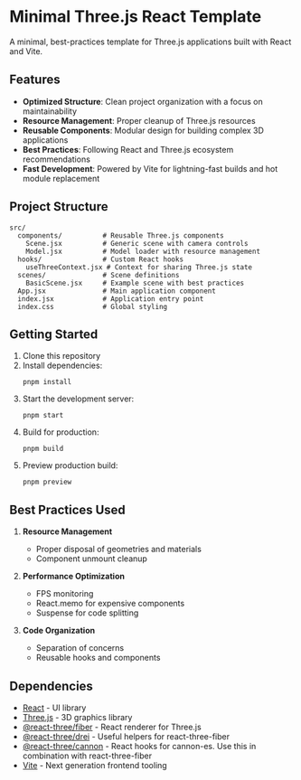 # Minimal Three.js React Template

A minimal, best-practices template for Three.js applications built with React and Vite.

## Features

- **Optimized Structure**: Clean project organization with a focus on maintainability
- **Resource Management**: Proper cleanup of Three.js resources
- **Reusable Components**: Modular design for building complex 3D applications
- **Best Practices**: Following React and Three.js ecosystem recommendations
- **Fast Development**: Powered by Vite for lightning-fast builds and hot module replacement

## Project Structure

```
src/
  components/          # Reusable Three.js components
    Scene.jsx          # Generic scene with camera controls
    Model.jsx          # Model loader with resource management
  hooks/               # Custom React hooks
    useThreeContext.jsx # Context for sharing Three.js state
  scenes/              # Scene definitions
    BasicScene.jsx     # Example scene with best practices
  App.jsx              # Main application component
  index.jsx            # Application entry point
  index.css            # Global styling
```

## Getting Started

1. Clone this repository
2. Install dependencies:
   ```
   pnpm install
   ```
3. Start the development server:
   ```
   pnpm start
   ```
4. Build for production:
   ```
   pnpm build
   ```
5. Preview production build:
   ```
   pnpm preview
   ```

## Best Practices Used

1. **Resource Management**

   - Proper disposal of geometries and materials
   - Component unmount cleanup

2. **Performance Optimization**

   - FPS monitoring
   - React.memo for expensive components
   - Suspense for code splitting

3. **Code Organization**
   - Separation of concerns
   - Reusable hooks and components

## Dependencies

- [React](https://reactjs.org/) - UI library
- [Three.js](https://threejs.org/) - 3D graphics library
- [@react-three/fiber](https://docs.pmnd.rs/react-three-fiber) - React renderer for Three.js
- [@react-three/drei](https://docs.pmnd.rs/drei) - Useful helpers for react-three-fiber
- [@react-three/cannon](https://github.com/pmndrs/use-cannon/blob/master/packages/react-three-cannon/README.md) - React hooks for cannon-es. Use this in combination with react-three-fiber
- [Vite](https://vitejs.dev/) - Next generation frontend tooling